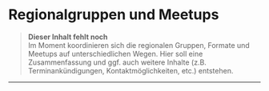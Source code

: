 # Regionalgruppen und Meetups

>**Dieser Inhalt fehlt noch**  
>Im Moment koordinieren sich die regionalen Gruppen, Formate und Meetups auf unterschiedlichen Wegen. Hier soll eine Zusammenfassung und ggf. auch weitere Inhalte (z.B. Terminankündigungen, Kontaktmöglichkeiten, etc.) entstehen.
---